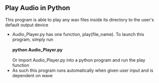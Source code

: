 ## Play Audio in Python
This program is able to play any wav files inside its directory to the user's default output device
- Audio_Player.py has one function, play(file_name). To launch this program, simply run <br> <br>
**python Audio_Player.py** <br> <br>
Or import Audio_Player.py into a python program and run the play function
- As such this program runs automatically when given user input and is dependent on wave